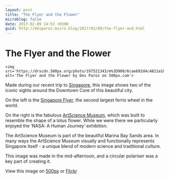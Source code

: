 ```yaml
---
layout: post
title: "The Flyer and the Flower"
microblog: false
date: 2017-02-09 14:53 +0300
guid: http://desparoz.micro.blog/2017/02/09/the-flyer-and.html
---
```

<h1>The Flyer and the Flower</h1>

<div class='pixels-photo'>
  
    <img src='https://drscdn.500px.org/photo/197521343/m%3D900/6cae692d4c4811a101e19c5b8da37123' alt='The Flyer and the Flower by Des Paroz on 500px.com'>
  
  <a href='https://500px.com/photo/197521343/the-flyer-and-the-flower-by-des-paroz' alt='The Flyer and the Flower by Des Paroz on 500px.com'></a>
</div>

<script type='text/javascript' src='https://500px.com/embed.js'></script>

Made during our recent trip to <a href="http://www.desparoz.com/tag/singapore/">Singapore</a>, this image shows two of the iconic sights around the Downtown Core of this beautiful city.

On the left is the <a href="xlink">Singapore Flyer</a>, the second largest ferris wheel in the world.

On the right is the fabulous <a href="http://www.marinabaysands.com/museum.html#hgkHK2uJYSkhsgA1.97">ArtScience Museum</a>, which was built to resemble the shape of a lotus flower. While we were there we particularly enjoyed the &#8216;NASA: A Human Journey&#8217; exhibition.

The ArtScience Museum is part of the beautiful Marina Bay Sands area. In many ways the ArtScience Museum visually and functionally represents Singapore itself - a unique blend of modern science and traditional culture.

This image was made in the mid-afternoon, and a circular polariser was a key part of creating it.

View this image on <a href="https://500px.com/photo/197521343/the-flyer-and-the-flower-by-des-paroz">500px</a> or <a href="https://www.flickr.com/photos/bluebeyond/32676566121/in/dateposted-public/">Flickr</a>

